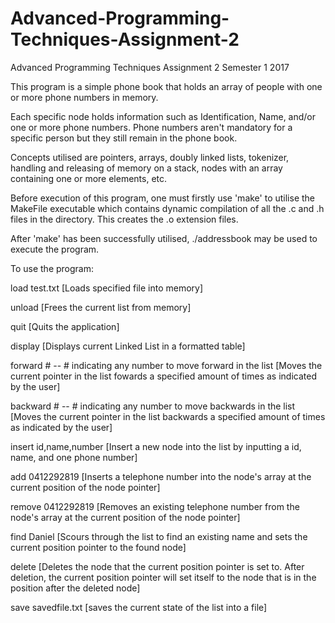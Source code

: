 # Advanced-Programming-Techniques-Assignment-2
Advanced Programming Techniques Assignment 2 Semester 1 2017

This program is a simple phone book that holds an array of people with one or more phone numbers in memory. 

Each specific node holds information such as Identification, Name, and/or one or more phone numbers. Phone numbers aren't 
mandatory for a specific person but they still remain in the phone book.

Concepts utilised are pointers, arrays, doubly linked lists, tokenizer, handling and releasing of memory on a stack, nodes
with an array containing one or more elements, etc.

Before execution of this program, one must firstly use 'make' to utilise the MakeFile executable which contains dynamic 
compilation of all the .c and .h files in the directory. This creates the .o extension files. 

After 'make' has been successfully utilised, ./addressbook may be used to execute the program.

To use the program:

load test.txt
[Loads specified file into memory]

unload
[Frees the current list from memory]

quit
[Quits the application]

display
[Displays current Linked List in a formatted table]

forward # -- # indicating any number to move forward in the list
[Moves the current pointer in the list fowards a specified amount of times as indicated by the user]

backward # -- # indicating any number to move backwards in the list
[Moves the current pointer in the list backwards a specified amount of times as indicated by the user]

insert id,name,number
[Insert a new node into the list by inputting a id, name, and one phone number]

add 0412292819
[Inserts a telephone number into the node's array at the current position of the node pointer]

remove 0412292819
[Removes an existing telephone number from the node's array at the current position of the node pointer]

find Daniel
[Scours through the list to find an existing name and sets the current position pointer to the found node]

delete
[Deletes the node that the current position pointer is set to. After deletion, the current position pointer will set itself
to the node that is in the position after the deleted node]
  
save savedfile.txt
[saves the current state of the list into a file]




